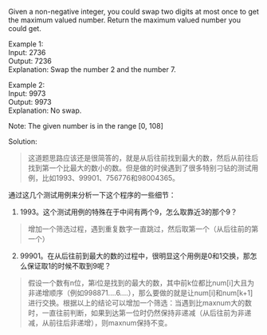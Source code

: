Given a non-negative integer, you could swap two digits at most once to get the maximum valued number. Return the maximum valued number you could get.

Example 1:<br>
Input: 2736<br>
Output: 7236<br>
Explanation: Swap the number 2 and the number 7.<br>

Example 2:<br>
Input: 9973<br>
Output: 9973<br>
Explanation: No swap.<br>

Note:
The given number is in the range [0, 108]

Solution:<br>
> 这道题思路应该还是很简答的，就是从后往前找到最大的数，然后从前往后找到第一个比最大的数小的数。但是做的时侯遇到了很多特别刁钻的测试用例，比如1993、99901、756776和98004365。

通过这几个测试用例来分析一下这个程序的一些细节：
1. 1993。这个测试用例的特殊在于中间有两个9，怎么取靠近3的那个9？

> 增加一个筛选过程，遇到重复数字一直跳过，然后取第一个（从后往前的第一个）

2. 99901。在从后往前到最大的数的过程中，很明显这个用例是0和1交换，那怎么保证取1的时候不取到9呢？

> 假设一个数有n位，第i位是找到的最大的数，其中前k位都比num[i]大且为非递增顺序（例如998871....6....），那么要做的就是让num[i]和num[k+1]进行交换。根据以上的结论可以增加一个筛选：当遇到比maxnum大的数时，一直往前判断，如果到达第一位时仍然保持非递减（从后往前为非递减，从前往后非递增），则maxnum保持不变。